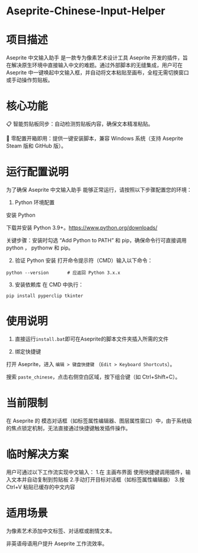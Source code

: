 # Aseprite-Chinese-Input-Helper
项目描述
=
Aseprite 中文输入助手 是一款专为像素艺术设计工具 Aseprite 开发的插件，旨在解决原生环境中直接输入中文的难题。通过外部脚本的无缝集成，用户可在 Aseprite 中一键唤起中文输入框，并自动将文本粘贴至画布，全程无需切换窗口或手动操作剪贴板。

核心功能
=
📋 智能剪贴板同步：自动检测剪贴板内容，确保文本精准粘贴。

🚀 零配置开箱即用：提供一键安装脚本，兼容 Windows 系统（支持 Aseprite Steam 版和 GitHub 版）。


运行配置说明
=
为了确保 Aseprite 中文输入助手 能够正常运行，请按照以下步骤配置您的环境：

1. Python 环境配置

安装 Python

下载并安装 Python 3.9+。https://www.python.org/downloads/

关键步骤：安装时勾选 “Add Python to PATH” 和 pip，确保命令行可直接调用 python ， pythonw 和 pip。

2. 验证 Python 安装
打开命令提示符（CMD）输入以下命令：
```
python --version       # 应返回 Python 3.x.x
```

3. 安装依赖库
在 CMD 中执行：
```
pip install pyperclip tkinter
```
使用说明
=
1. 直接运行``install.bat``即可在Aseprite的脚本文件夹插入所需的文件

2. 绑定快捷键

打开 Aseprite，进入 ``编辑 > 键盘快捷键`` （``Edit > Keyboard Shortcuts``）。

搜索 ``paste_chinese``，点击右侧空白区域，按下组合键（如 Ctrl+Shift+C）。


当前限制
=
在 Aseprite 的 模态对话框（如标签属性编辑器、图层属性窗口）中，由于系统级的焦点锁定机制，无法直接通过快捷键触发插件操作。

临时解决方案
=
用户可通过以下工作流实现中文输入：
1️.在 主画布界面 使用快捷键调用插件，输入文本并自动复制到剪贴板
2️.手动打开目标对话框（如标签属性编辑器）
3️.按 Ctrl+V 粘贴已缓存的中文内容


适用场景
=
为像素艺术添加中文标签、对话框或剧情文本。

非英语母语用户提升 Aseprite 工作流效率。
